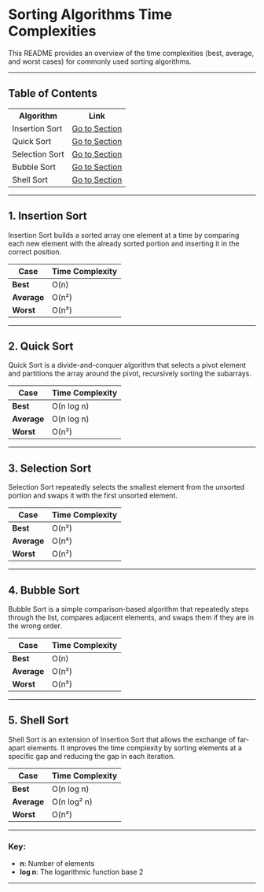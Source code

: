 # Sorting Algorithms Time Complexities

This README provides an overview of the time complexities (best, average, and worst cases) for commonly used sorting algorithms.

---

## Table of Contents

<p align="center">
  <table>
    <tr>
      <th>Algorithm</th>
      <th>Link</th>
    </tr>
    <tr>
      <td>Insertion Sort</td>
      <td><a href="#1-insertion-sort">Go to Section</a></td>
    </tr>
    <tr>
      <td>Quick Sort</td>
      <td><a href="#2-quick-sort">Go to Section</a></td>
    </tr>
    <tr>
      <td>Selection Sort</td>
      <td><a href="#3-selection-sort">Go to Section</a></td>
    </tr>
    <tr>
      <td>Bubble Sort</td>
      <td><a href="#4-bubble-sort">Go to Section</a></td>
    </tr>
    <tr>
      <td>Shell Sort</td>
      <td><a href="#5-shell-sort">Go to Section</a></td>
    </tr>
  </table>
</p>

---

## 1. Insertion Sort

Insertion Sort builds a sorted array one element at a time by comparing each new element with the already sorted portion and inserting it in the correct position.

| Case         | Time Complexity |
|--------------|-----------------|
| **Best**     | O(n)            |
| **Average**  | O(n²)           |
| **Worst**    | O(n²)           |

---

## 2. Quick Sort

Quick Sort is a divide-and-conquer algorithm that selects a pivot element and partitions the array around the pivot, recursively sorting the subarrays.

| Case         | Time Complexity |
|--------------|-----------------|
| **Best**     | O(n log n)      |
| **Average**  | O(n log n)      |
| **Worst**    | O(n²)           |

---

## 3. Selection Sort

Selection Sort repeatedly selects the smallest element from the unsorted portion and swaps it with the first unsorted element.

| Case         | Time Complexity |
|--------------|-----------------|
| **Best**     | O(n²)           |
| **Average**  | O(n²)           |
| **Worst**    | O(n²)           |

---

## 4. Bubble Sort

Bubble Sort is a simple comparison-based algorithm that repeatedly steps through the list, compares adjacent elements, and swaps them if they are in the wrong order.

| Case         | Time Complexity |
|--------------|-----------------|
| **Best**     | O(n)            |
| **Average**  | O(n²)           |
| **Worst**    | O(n²)           |

---

## 5. Shell Sort

Shell Sort is an extension of Insertion Sort that allows the exchange of far-apart elements. It improves the time complexity by sorting elements at a specific gap and reducing the gap in each iteration.

| Case         | Time Complexity |
|--------------|-----------------|
| **Best**     | O(n log n)      |
| **Average**  | O(n log² n)     |
| **Worst**    | O(n²)           |

---

### Key:
- **n**: Number of elements
- **log n**: The logarithmic function base 2

---
